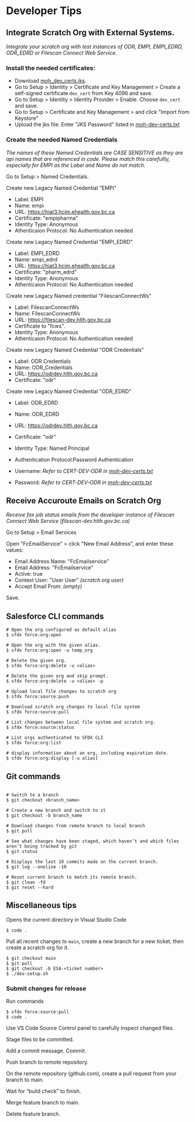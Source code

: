 # Developer Tips
## Integrate Scratch Org with External Systems. 
_Integrate your scratch org with test instances of ODR, EMPI, EMPI_EDRD, ODR_EDRD or Filescan Connect Web Service._
### Install the needed certificates:
- Download [moh_dev_certs.jks](https://hlth.sp.gov.bc.ca/sites/HLTHSP/HSIMT/SP/SAT/_layouts/15/DocIdRedir.aspx?ID=F2RWFFZUCM2Q-797944229-1597).
- Go to Setup > Identity > Certificate and Key Management > Create a self-signed certificate `dev_cert` from Key 4096 and save.
- Go to Setup > Identity > Identity Provider > Enable. Choose `dev_cert` and save.
- Go to Setup > Certificate and Key Management > and click "Import from Keystore" 
- Upload the jks file. Enter "JKS Password" listed in [moh-dev-certs.txt](https://hlth.sp.gov.bc.ca/sites/HLTHSP/HSIMT/SP/SAT/_layouts/15/DocIdRedir.aspx?ID=F2RWFFZUCM2Q-797944229-1598)
### Create the needed Named Credentials
_The names of these Named Credentials are CASE SENSITIVE as they are api names that are referenced in code. Please match this carefullly, especially for EMPI as the Label and Name do not match._

Go to Setup > Named Credentials.

Create new Legacy Named Credential "EMPI"
- Label: EMPI
- Name: empi
- URL: https://hiat3.hcim.ehealth.gov.bc.ca 
- Certificate: "empipharma"
- Identity Type: Anonymous
- Athenticaion Protocol: No Authentication needed

Create new Legacy Named Credential "EMPI_EDRD"
- Label: EMPI_EDRD
- Name: empi_edrd
- URL: https://hiat3.hcim.ehealth.gov.bc.ca 
- Certificate: "pharm_edrd"
- Identity Type: Anonymous
- Athenticaion Protocol: No Authentication needed

Create new Legacy Named credential "FilescanConnectWs"
- Label: FilescanConnectWs
- Name: FilescanConnectWs
- URL: https://filescan-dev.hlth.gov.bc.ca
- Certificate to "fcws". 
- Identity Type: Anonymous
- Athenticaion Protocol: No Authentication needed

Create new Legacy Named Credential "ODR Credentials"
- Label: ODR Credentials
- Name: ODR_Credentials
- URL: https://odrdev.hlth.gov.bc.ca
- Certificate: "odr"

Create new Legacy Named Credential "ODR_EDRD"
- Label: ODR_EDRD
- Name: ODR_EDRD
- URL: https://odrdev.hlth.gov.bc.ca
- Certificate: "odr"
- Identity Type: Named Principal
- Authentication Protocol:Password Authentication

- Username: _Refer to CERT-DEV-ODR in [moh-dev-certs.txt](https://hlth.sp.gov.bc.ca/sites/HLTHSP/HSIMT/SP/SAT/_layouts/15/DocIdRedir.aspx?ID=F2RWFFZUCM2Q-797944229-1598)_
- Password: _Refer to CERT-DEV-ODR in [moh-dev-certs.txt](https://hlth.sp.gov.bc.ca/sites/HLTHSP/HSIMT/SP/SAT/_layouts/15/DocIdRedir.aspx?ID=F2RWFFZUCM2Q-797944229-1598)_

## Receive Accuroute Emails on Scratch Org
_Receive fax job status emails from the developer instance of Filescan Connect Web Service (filescan-dev.hlth.gov.bc.ca)_

Go to Setup > Email Services

Open "FcEmailService" > click "New Email Address", and enter these values:
- Email Address Name: "FcEmailservice"
- Email Address: "FcEmailservice"
- Active: true
- Context User: "User User" _(scratch org user)_
- Accept Email From: _(empty)_

Save.
## Salesforce CLI commands

```
# Open the org configured as default alias
$ sfdx force:org:open

# Open the org with the given alias.
$ sfdx force:org:open -u temp_org

# Delete the given org.
$ sfdx force:org:delete -u <alias>

# Delete the given org and skip prompt.
$ sfdx force:org:delete -u <alias> -p

# Upload local file changes to scratch org
$ sfdx force:source:push

# Download scratch org changes to local file system
$ sfdx force:source:pull

# List changes between local file system and scratch org.
$ sfdx force:source:status

# List orgs authenticated to SFDX CLI
$ sfdx force:org:list

# display information about an org, including expiration date.
$ sfdx force:org:display [-u alias] 
```  

## Git commands
```

# Switch to a branch 
$ git checkout <branch_name>

# Create a new branch and switch to it
$ git checkout -b branch_name 

# Download changes from remote branch to local branch
$ git pull

# See what changes have been staged, which haven’t and which files aren’t being tracked by git
$ git status 

# Displays the last 10 commits made on the current branch.
$ git log --oneline -10

# Reset current branch to match its remote branch. 
$ git clean -fd
$ git reset --hard

```

## Miscellaneous tips

Opens the current directory in Visual Studio Code
```
$ code .
```

Pull all recent changes to `main`, create a new branch for a new ticket, then create a scratch org for it.
```
$ git checkout main
$ git pull
$ git checkout -b ESA-<ticket number>
$ ./dev-setup.sh
```  

### Submit changes for release
Run commands
```
$ sfdx force:source:pull
$ code .
```
Use VS Code Source Control panel to carefully inspect changed files.

Stage files to be committed.

Add a commit message. Commit.

Push branch to remote repository.

On the remote repository (github.com), create a pull request from your branch to main.

Wait for “build check” to finish.

Merge feature branch to main.

Delete feature branch.
